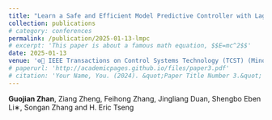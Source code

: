 ```yaml
---
title: "Learn a Safe and Efficient Model Predictive Controller with Lagrange Multiplier Neural Network"
collection: publications
# category: conferences
permalink: /publication/2025-01-13-lmpc
# excerpt: 'This paper is about a famous math equation, $$E=mc^2$$'
date: 2025-01-13
venue: '⚙️🧠 IEEE Transactions on Control Systems Technology (TCST) (Minor Revision)'
# paperurl: 'http://academicpages.github.io/files/paper3.pdf'
# citation: 'Your Name, You. (2024). &quot;Paper Title Number 3.&quot; <i>GitHub Journal of Bugs</i>. 1(3).'
---
```


**Guojian Zhan**, Ziang Zheng, Feihong Zhang, Jingliang Duan, Shengbo Eben Li∗, Songan Zhang and H. Eric Tseng
